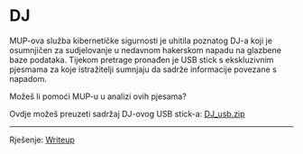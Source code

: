 # DJ
MUP-ova služba kibernetičke sigurnosti je uhitila poznatog DJ-a koji je osumnjičen za sudjelovanje u nedavnom hakerskom napadu na glazbene baze podataka. Tijekom pretrage pronađen je USB stick s ekskluzivnim pjesmama za koje istražitelji sumnjaju da sadrže informacije povezane s napadom. 

Možeš li pomoći MUP-u u analizi ovih pjesama?

Ovdje možeš preuzeti sadržaj DJ-ovog USB stick-a: [DJ_usb.zip](https://github.com/fnovak22/ctf-zavrsni/raw/refs/heads/main/Zadaci/Forenzika/DJ/Datoteke/DJ_usb.zip)

---

Rješenje: [Writeup](https://github.com/fnovak22/ctf-zavrsni/tree/main/Zadaci/Forenzika/DJ/Writeup)
